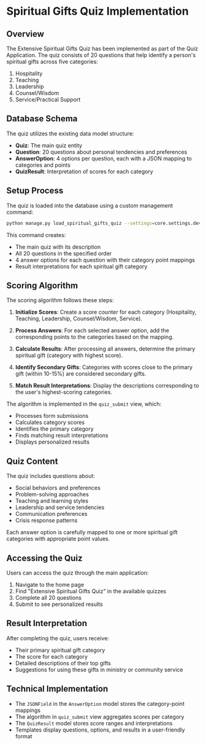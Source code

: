 # Spiritual Gifts Quiz Implementation

## Overview

The Extensive Spiritual Gifts Quiz has been implemented as part of the Quiz Application. The quiz consists of 20 questions that help identify a person's spiritual gifts across five categories:

1. Hospitality
2. Teaching
3. Leadership
4. Counsel/Wisdom
5. Service/Practical Support

## Database Schema

The quiz utilizes the existing data model structure:

- **Quiz**: The main quiz entity
- **Question**: 20 questions about personal tendencies and preferences
- **AnswerOption**: 4 options per question, each with a JSON mapping to categories and points
- **QuizResult**: Interpretation of scores for each category

## Setup Process

The quiz is loaded into the database using a custom management command:

```bash
python manage.py load_spiritual_gifts_quiz --settings=core.settings.dev
```

This command creates:
- The main quiz with its description
- All 20 questions in the specified order
- 4 answer options for each question with their category point mappings
- Result interpretations for each spiritual gift category

## Scoring Algorithm

The scoring algorithm follows these steps:

1. **Initialize Scores**: Create a score counter for each category (Hospitality, Teaching, Leadership, Counsel/Wisdom, Service).

2. **Process Answers**: For each selected answer option, add the corresponding points to the categories based on the mapping.

3. **Calculate Results**: After processing all answers, determine the primary spiritual gift (category with highest score).

4. **Identify Secondary Gifts**: Categories with scores close to the primary gift (within 10-15%) are considered secondary gifts.

5. **Match Result Interpretations**: Display the descriptions corresponding to the user's highest-scoring categories.

The algorithm is implemented in the `quiz_submit` view, which:
- Processes form submissions
- Calculates category scores
- Identifies the primary category
- Finds matching result interpretations
- Displays personalized results

## Quiz Content

The quiz includes questions about:
- Social behaviors and preferences
- Problem-solving approaches
- Teaching and learning styles
- Leadership and service tendencies
- Communication preferences
- Crisis response patterns

Each answer option is carefully mapped to one or more spiritual gift categories with appropriate point values.

## Accessing the Quiz

Users can access the quiz through the main application:

1. Navigate to the home page
2. Find "Extensive Spiritual Gifts Quiz" in the available quizzes
3. Complete all 20 questions
4. Submit to see personalized results

## Result Interpretation

After completing the quiz, users receive:
- Their primary spiritual gift category
- The score for each category
- Detailed descriptions of their top gifts
- Suggestions for using these gifts in ministry or community service

## Technical Implementation

- The `JSONField` in the `AnswerOption` model stores the category-point mappings
- The algorithm in `quiz_submit` view aggregates scores per category
- The `QuizResult` model stores score ranges and interpretations
- Templates display questions, options, and results in a user-friendly format 